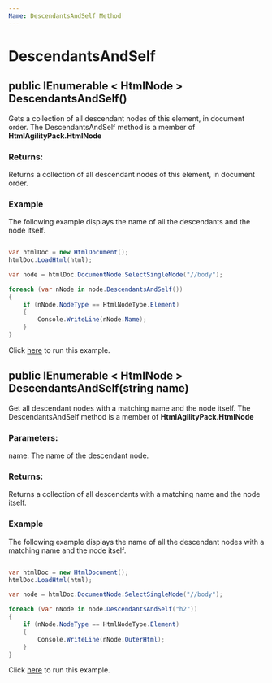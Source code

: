 ```yaml
---
Name: DescendantsAndSelf Method
---
```


# DescendantsAndSelf

## public IEnumerable < HtmlNode > DescendantsAndSelf()

Gets a collection of all descendant nodes of this element, in document order. The DescendantsAndSelf method is a member of **HtmlAgilityPack.HtmlNode**

### Returns:

Returns a collection of all descendant nodes of this element, in document order.

### Example

The following example displays the name of all the descendants and the node itself.

```csharp

var htmlDoc = new HtmlDocument();
htmlDoc.LoadHtml(html);

var node = htmlDoc.DocumentNode.SelectSingleNode("//body");

foreach (var nNode in node.DescendantsAndSelf())
{
    if (nNode.NodeType == HtmlNodeType.Element)
    {
        Console.WriteLine(nNode.Name);
    }
}

```

Click [here](https://dotnetfiddle.net/OMpg6Z) to run this example.

## public IEnumerable < HtmlNode > DescendantsAndSelf(string name)

Get all descendant nodes with a matching name and the node itself. The DescendantsAndSelf method is a member of **HtmlAgilityPack.HtmlNode**

### Parameters:

name: The name of the descendant node.

### Returns:

Returns a collection of all descendants with a matching name and the node itself.

### Example

The following example displays the name of all the descendant nodes with a matching name and the node itself.

```csharp

var htmlDoc = new HtmlDocument();
htmlDoc.LoadHtml(html);

var node = htmlDoc.DocumentNode.SelectSingleNode("//body");

foreach (var nNode in node.DescendantsAndSelf("h2"))
{
    if (nNode.NodeType == HtmlNodeType.Element)
    {
        Console.WriteLine(nNode.OuterHtml);
    }
}

```

Click [here](https://dotnetfiddle.net/0wwEO5) to run this example.
